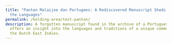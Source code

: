 ```yaml
---
title: "Panton Malaijoe dan Portugees: A Rediscovered Manuscript Sheds Light on
  the Languages"
permalink: /holding-area/test-panton/
description: A forgotten manuscript found in the archive of a Portuguese museum
  offers an insight into the languages and traditions of a unique community in
  the Dutch East Indies.
---
```


